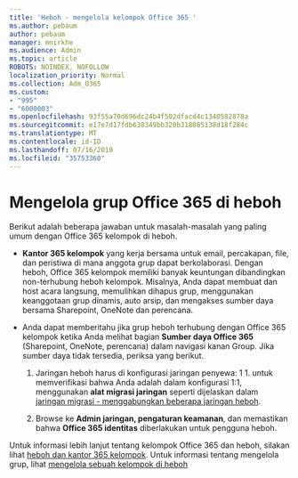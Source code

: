 ```yaml
---
title: 'Heboh - mengelola kelompok Office 365 '
ms.author: pebaum
author: pebaum
manager: mnirkhe
ms.audience: Admin
ms.topic: article
ROBOTS: NOINDEX, NOFOLLOW
localization_priority: Normal
ms.collection: Adm_O365
ms.custom:
- "995"
- "6000003"
ms.openlocfilehash: 93f55a70d696dc24b4f502dfacd4c1340582878a
ms.sourcegitcommit: e17e7d17fdb638349bb320b318085138d18f284c
ms.translationtype: MT
ms.contentlocale: id-ID
ms.lasthandoff: 07/16/2019
ms.locfileid: "35753360"
---
```

# <a name="manage-office-365-groups-in-yammer"></a>Mengelola grup Office 365 di heboh

Berikut adalah beberapa jawaban untuk masalah-masalah yang paling umum dengan Office 365 kelompok di heboh.

* **Kantor 365 kelompok** yang kerja bersama untuk email, percakapan, file, dan peristiwa di mana anggota grup dapat berkolaborasi. Dengan heboh, Office 365 kelompok memiliki banyak keuntungan dibandingkan non-terhubung heboh kelompok. Misalnya, Anda dapat membuat dan host acara langsung, memulihkan dihapus grup, menggunakan keanggotaan grup dinamis, auto arsip, dan mengakses sumber daya bersama Sharepoint, OneNote dan perencana.

* Anda dapat memberitahu jika grup heboh terhubung dengan Office 365 kelompok ketika Anda melihat bagian **Sumber daya Office 365** (Sharepoint, OneNote, perencana) dalam navigasi kanan Group. Jika sumber daya tidak tersedia, periksa yang berikut.

  1. Jaringan heboh harus di konfigurasi jaringan penyewa: 1 1. untuk memverifikasi bahwa Anda adalah dalam konfigurasi 1:1, menggunakan **alat migrasi jaringan** seperti dijelaskan dalam [jaringan migrasi - menggabungkan beberapa jaringan heboh](https://docs.microsoft.com/yammer/configure-your-yammer-network/consolidate-multiple-yammer-networks).

  2. Browse ke **Admin jaringan, pengaturan keamanan**, dan memastikan bahwa **Office 365 identitas** diberlakukan untuk pengguna heboh.

Untuk informasi lebih lanjut tentang kelompok Office 365 dan heboh, silakan lihat [heboh dan kantor 365 kelompok](https://docs.microsoft.com/en-us/yammer/manage-yammer-groups/yammer-and-office-365-groups?redirectSourcePath=%252fen-us%252farticle%252fYammer-and-Office-365-Groups-d8c239dc-a48b-47ab-b85e-6b4b8191a869). Untuk informasi tentang mengelola grup, lihat [mengelola sebuah kelompok di heboh](https://support.office.com/article/Manage-a-group-in-Yammer-6e05c6d6-5548-4c88-89cd-e6757a514ef2)
